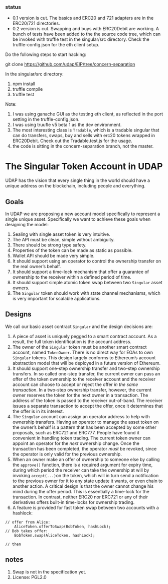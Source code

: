 
### status

- 0.1 version is cut. The basics and ERC20 and 721 adapters are in the ERC20/721 directories. 
- 0.2 version is cut. Swapping and buys with ERC20Debit are working. A bunch of tests have been added to the the source code tree, which can be invoked with truffle test in the singular/src directory. Check the truffle-config.json for the eth client setup.  

  
Do the following steps to start hacking:

git clone https://github.com/udap/EIP/tree/concern-separation

In the singular/src directory:
1. npm install
2. truffle compile
3. truffle test 

Note: 

1. I was using ganache GUI as the testing eth client, as reflected in the port setting in the truffle-config.json. 
2. I was using truufle v5 beta 1 as the dev environment.
3. The most interesting class is `Tradable`, which is a tradable singular that can do transfers, swaps, buy and sells with erc20 tokens wrapped in ERC20Debit. Check out the Tradable.test.js for the usage. 
4. the code is sitting in the concern-separation branch, not the master. 



# The Singular Token Account in UDAP 

UDAP has the vision that every single thing in the world should have a unique address on the blockchain, including people and everything. 

## Goals
In UDAP we are proposing a new account model specifically to represent a single unique asset.  Specifically we want to achieve these goals when designing the model:

1. Sealing with single asset token is very intuitive. 
2. The API must be clean, simple without ambiguity.
3. There should be strong type safety. 
4. Properties of the token can be made as static as possible. 
5. Wallet API should be made very simple.
6. It should support using an operator to control the ownership transfer on the real owner’s behalf. 
7. It should support a time-lock mechanism that offer a guarantee of ownership to the receiver within a defined period of time. 
8. It should support simple atomic token swap between two `Singular` asset owners. 
9. The `Singular` token should work with state channel mechanisms, which is very important for scalable applications.

## Designs
We call our basic asset contract `Singular` and the design decisions are:

1. A piece of asset is uniquely pegged to a smart contract account. As a result, the full token identification is the account address.
2. The owner of the `Singular` token must be another smart contract account, named `TokenOwner`. There is no direct way for EOAs to own `Singular` tokens.  This design largely conforms to Ethereum’s account abstraction model that will be deployed in a future version of Ethereum. 
3. It should support one-step ownership transfer and two-step ownership transfers.  In so called one-step transfer, the current owner can pass an offer of the token ownership to the receiver account and the receiver account can choose to accept or reject the offer *in the same transaction*. In a two-step ownership transfer, however, the current owner reserves the token for the next owner in a transaction. The address of the token is passed to the receiver out-of-band. The receiver issues a separate transaction to accept the offer, once it determines that the offer is in its interest. 
4. The `Singular` account can assign an operator address to help with ownership transfers.  Having an operator to manage the asset token on the owner’s behalf is a pattern that has been accepted by some other proposals, such as ERC721 and ERC777.  People have found it convenient in handling token trading. The current token owner can appoint an operator for the *next* ownership change.  Once the transaction has been completed, the operator *must* be revoked, since the operator is only valid for the previous ownership. 
5. When an owner make an offer of ownership to someone else by calling the `approve()` function, there is a required argument for expiry time, during which period the receiver can take the ownership at will by invoking `accept(...)`on the token, which will in turn send a notification to the previous owner for it to any state update it wants, or even chain to another action. A critical design is that the owner cannot change his mind during the offer period. This is essentially a time-lock for the transaction. In contrast, neither ERC20 nor ERC721 or any of their derivatives offers built-in time-locks for ownership trading. 
6. A feature is provided for fast token swap between two accounts with a hashlock:
```
// offer from Alice: 
	AliceToken.offerToSwap(BobToken, hashLock);
// Bob takes offer:
	BobToken.swap(AliceToken, hashLock);

// then
```

## notes

1. Swap is not in the specification yet. 
2. License: PGL2.0
